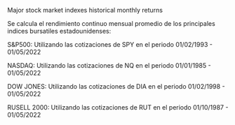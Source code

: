 Major stock market indexes historical monthly returns

Se calcula el rendimiento continuo mensual promedio de los principales indices bursatiles estadounidenses:

S&P500: Utilizando las cotizaciones de SPY en el periodo 01/02/1993 - 01/05/2022

NASDAQ: Utilizando las cotizaciones de NQ en el periodo 01/01/1985 - 01/05/2022

DOW JONES: Utilizando las cotizaciones de DIA en el periodo 01/02/1998 - 01/05/2022

RUSELL 2000: Utilizando las cotizaciones de RUT en el periodo 01/10/1987 - 01/05/2022